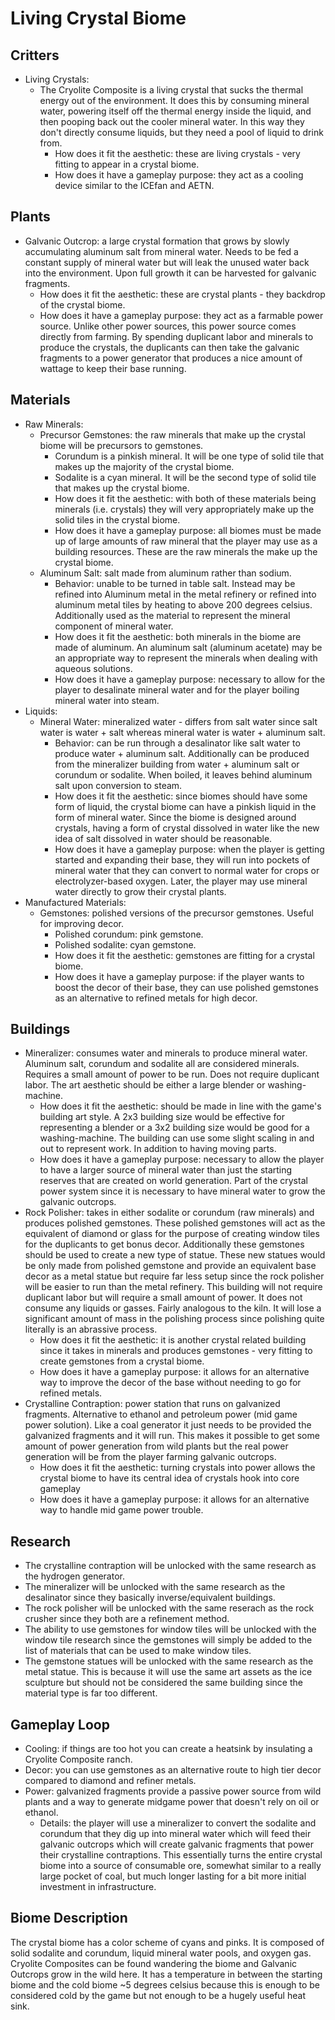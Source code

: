 # Living Crystal Biome

## Critters
* Living Crystals:
    * The Cryolite Composite is a living crystal that sucks the thermal energy out of the environment. It does this by consuming mineral water, powering itself off the thermal energy inside the liquid, and then pooping back out the cooler mineral water. In this way they don't directly consume liquids, but they need a pool of liquid to drink from.
        * How does it fit the aesthetic: these are living crystals - very fitting to appear in a crystal biome.
        * How does it have a gameplay purpose: they act as a cooling device similar to the ICEfan and AETN.

## Plants
* Galvanic Outcrop: a large crystal formation that grows by slowly accumulating aluminum salt from mineral water. Needs to be fed a constant supply of mineral water but will leak the unused water back into the environment. Upon full growth it can be harvested for galvanic fragments.
    * How does it fit the aesthetic: these are crystal plants - they backdrop of the crystal biome.
    * How does it have a gameplay purpose: they act as a farmable power source. Unlike other power sources, this power source comes directly from farming. By spending duplicant labor and minerals to produce the crystals, the duplicants can then take the galvanic fragments to a power generator that produces a nice amount of wattage to keep their base running.

## Materials
* Raw Minerals:
    * Precursor Gemstones: the raw minerals that make up the crystal biome will be precursors to gemstones.
        * Corundum is a pinkish mineral. It will be one type of solid tile that makes up the majority of the crystal biome.
        * Sodalite is a cyan mineral. It will be the second type of solid tile that makes up the crystal biome.
        * How does it fit the aesthetic: with both of these materials being minerals (i.e. crystals) they will very appropriately make up the solid tiles in the crystal biome.
        * How does it have a gameplay purpose: all biomes must be made up of large amounts of raw mineral that the player may use as a building resources. These are the raw minerals the make up the crystal biome.
    * Aluminum Salt: salt made from aluminum rather than sodium.
        * Behavior: unable to be turned in table salt. Instead may be refined into Aluminum metal in the metal refinery or refined into aluminum metal tiles by heating to above 200 degrees celsius. Additionally used as the material to represent the mineral component of mineral water.
        * How does it fit the aesthetic: both minerals in the biome are made of aluminum. An aluminum salt (aluminum acetate) may be an appropriate way to represent the minerals when dealing with aqueous solutions.
        * How does it have a gameplay purpose: necessary to allow for the player to desalinate mineral water and for the player boiling mineral water into steam.
* Liquids:
    * Mineral Water: mineralized water - differs from salt water since salt water is water + salt whereas mineral water is water + aluminum salt.
        * Behavior: can be run through a desalinator like salt water to produce water + aluminum salt. Additionally can be produced from the mineralizer building from water + aluminum salt or corundum or sodalite. When boiled, it leaves behind aluminum salt upon conversion to steam.
        * How does it fit the aesthetic: since biomes should have some form of liquid, the crystal biome can have a pinkish liquid in the form of mineral water. Since the biome is designed around crystals, having a form of crystal dissolved in water like the new idea of salt dissolved in water should be reasonable.
        * How does it have a gameplay purpose: when the player is getting started and expanding their base, they will run into pockets of mineral water that they can convert to normal water for crops or electrolyzer-based oxygen. Later, the player may use mineral water directly to grow their crystal plants.
* Manufactured Materials:
    * Gemstones: polished versions of the precursor gemstones. Useful for improving decor.
        * Polished corundum: pink gemstone.
        * Polished sodalite: cyan gemstone.
        * How does it fit the aesthetic: gemstones are fitting for a crystal biome.
        * How does it have a gameplay purpose: if the player wants to boost the decor of their base, they can use polished gemstones as an alternative to refined metals for high decor.

## Buildings
* Mineralizer: consumes water and minerals to produce mineral water. Aluminum salt, corundum and sodalite all are considered minerals. Requires a small amount of power to be run. Does not require duplicant labor. The art aesthetic should be either a large blender or washing-machine.
    * How does it fit the aesthetic: should be made in line with the game's building art style. A 2x3 building size would be effective for representing a blender or a 3x2 building size would be good for a washing-machine. The building can use some slight scaling in and out to represent work. In addition to having moving parts.
    * How does it have a gameplay purpose: necessary to allow the player to have a larger source of mineral water than just the starting reserves that are created on world generation. Part of the crystal power system since it is necessary to have mineral water to grow the galvanic outcrops.
* Rock Polisher: takes in either sodalite or corundum (raw minerals) and produces polished gemstones. These polished gemstones will act as the equivalent of diamond or glass for the purpose of creating window tiles for the duplicants to get bonus decor. Additionally these gemstones should be used to create a new type of statue. These new statues would be only made from polished gemstone and provide an equivalent base decor as a metal statue but require far less setup since the rock polisher will be easier to run than the metal refinery. This building will not require duplicant labor but will require a small amount of power. It does not consume any liquids or gasses. Fairly analogous to the kiln. It will lose a significant amount of mass in the polishing process since polishing quite literally is an abrassive process.
    * How does it fit the aesthetic: it is another crystal related building since it takes in minerals and produces gemstones - very fitting to create gemstones from a crystal biome.
    * How does it have a gameplay purpose: it allows for an alternative way to improve the decor of the base without needing to go for refined metals.
* Crystalline Contraption: power station that runs on galvanized fragments. Alternative to ethanol and petroleum power (mid game power solution). Like a coal generator it just needs to be provided the galvanized fragments and it will run. This makes it possible to get some amount of power generation from wild plants but the real power generation will be from the player farming galvanic outcrops.
    * How does it fit the aesthetic: turning crystals into power allows the crystal biome to have its central idea of crystals hook into core gameplay
    * How does it have a gameplay purpose: it allows for an alternative way to handle mid game power trouble.

## Research
* The crystalline contraption will be unlocked with the same research as the hydrogen generator.
* The mineralizer will be unlocked with the same research as the desalinator since they basically inverse/equivalent buildings.
* The rock polisher will be unlocked with the same reserach as the rock crusher since they both are a refinement method.
* The ability to use gemstones for window tiles will be unlocked with the window tile research since the gemstones will simply be added to the list of materials that can be used to make window tiles.
* The gemstone statues will be unlocked with the same research as the metal statue. This is because it will use the same art assets as the ice sculpture but should not be considered the same building since the material type is far too different.

## Gameplay Loop
* Cooling: if things are too hot you can create a heatsink by insulating a Cryolite Composite ranch.
* Decor: you can use gemstones as an alternative route to high tier decor compared to diamond and refiner metals.
* Power: galvanized fragments provide a passive power source from wild plants and a way to generate midgame power that doesn't rely on oil or ethanol.
    * Details: the player will use a mineralizer to convert the sodalite and corundum that they dig up into mineral water which will feed their galvanic outcrops which will create galvanic fragments that power their crystalline contraptions. This essentially turns the entire crystal biome into a source of consumable ore, somewhat similar to a really large pocket of coal, but much longer lasting for a bit more initial investment in infrastructure.

## Biome Description
The crystal biome has a color scheme of cyans and pinks. It is composed of solid sodalite and corundum, liquid mineral water pools, and oxygen gas. Cryolite Composites can be found wandering the biome and Galvanic Outcrops grow in the wild here. It has a temperature in between the starting biome and the cold biome ~5 degrees celsius because this is enough to be considered cold by the game but not enough to be a hugely useful heat sink.
